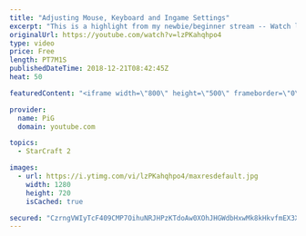 ```yaml
---
title: "Adjusting Mouse, Keyboard and Ingame Settings"
excerpt: "This is a highlight from my newbie/beginner stream -- Watch live at https://www.twitch.tv/x5_pig"
originalUrl: https://youtube.com/watch?v=lzPKahqhpo4
type: video
price: Free
length: PT7M1S
publishedDateTime: 2018-12-21T08:42:45Z
heat: 50

featuredContent: "<iframe width=\"800\" height=\"500\" frameborder=\"0\" src=\"https://www.youtube.com/embed/lzPKahqhpo4\" allow=\"accelerometer; autoplay; encrypted-media; gyroscope; picture-in-picture\" allowfullscreen></iframe>"

provider:
  name: PiG
  domain: youtube.com

topics:
  - StarCraft 2

images:
  - url: https://i.ytimg.com/vi/lzPKahqhpo4/maxresdefault.jpg
    width: 1280
    height: 720
    isCached: true

secured: "CzrngVWIyTcF409CMP7OihuNRJHPzKTdoAw0XOhJHGWdbHxwMk8kHkvfmEX3XWOk4ijCQjGHCaE81P48upBE3QxLoSP9inQRU98o5WhDBJ7LMticAnWHCq6d8/YyOfNI53Ht2+/do19Yl/j5PxbmCQ8Ejr0BM/WK44fpPReN2m5e/umvt96+rK1AzLTLY/Bp11rkABqSbXBFvTA3n8+cm2nH+WdavfNS66wVrim7EX9R3edq/AwX3zLSkQOIxXgd1spqBR/zyLotXKHjtil9qFBCbIOgryJDccvhHb6A7vPYYsdlGVXQHBRFp8pJjj6aFD3FLrlvFMPd2vMqWY5XmXsNrq/i6v2nA6BLRpci70+EnaChctQewMq4CfTfVign9m/sMXfUveyCIMIfRw1top8DtP+KXwX5kfOZfay4N0g=;+lGseNynxo3nKpGkK0UEDw=="
---
```


